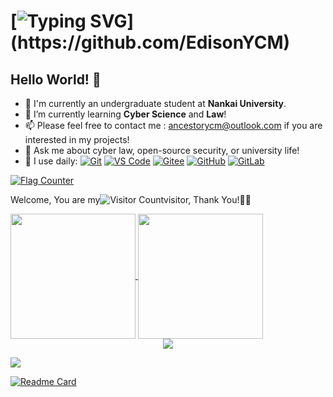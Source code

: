 # [![Typing SVG](https://readme-typing-svg.demolab.com?font=Fira+Code&pause=1000&width=435&lines=Nice+To+Meet+U,+This+is+Edison!;Welcome+to+my+homepage!)](https://github.com/EdisonYCM)
## Hello World! 👋

- 🔭 I'm currently an undergraduate student at **Nankai University**.  
- 🌱 I’m currently learning **Cyber Science** and **Law**!
- 📫 Please feel free to contact me : ancestorycm@outlook.com if you are interested in my projects!
- 💬 Ask me about cyber law, open-source security, or university life!  
- 🚀 I use daily:
  [![Git](https://img.shields.io/badge/-Git-000000?logo=git&logoColor=FF7043)](https://github.com/EdisonYCM/)
  [![VS Code](https://img.shields.io/badge/-VS%20Code-007ACC?style=plastic&logo=visual-studio-code)](https://github.com/EdisonYCM/)
  [![Gitee](https://img.shields.io/badge/-Gitee-A80025?logo=gitee&logoColor=F16061)](https://github.com/EdisonYCM/)
  [![GitHub](https://img.shields.io/badge/-GitHub-181717?style=plastic&logo=github)](https://github.com/EdisonYCM/)
  [![GitLab](https://img.shields.io/badge/-GitLab-FCA121?style=plastic&logo=gitlab)](https://github.com/EdisonYCM/)
  
<!-- 访问人数统计 -->  
<a href="https://info.flagcounter.com/GzXI"><img src="https://s01.flagcounter.com/map/GzXI/size_m/txt_221CD4/border_CCCCCC/pageviews_0/viewers_0/flags_0/" alt="Flag Counter" border="0"></a>
<!--
<a href="https://clustrmaps.com/site/1c65b" title="ClustrMaps"><img src="https://www.clustrmaps.com/map_v2.png?d=H30ZQ3N-bQy_hclyMRd7bcp0GZZtOGg8ufOdwTkKeJk&cl=ffffff"></a>
-->  

Welcome, You are my![Visitor Count](https://profile-counter.glitch.me/EdisonYCM/count.svg)visitor, Thank You!🎉🎉

<!-- 常用语言占比统计 --> 
<a href="https://github.com/EdisonYCM">
  <img height=200 align="center" src="https://github-readme-stats.vercel.app/api?username=EdisonYCM&show_icons=true&theme=swift" />
</a>
<a href="https://github.com/EdisonYCM">
  <img height=200 align="center" src="https://github-readme-stats.vercel.app/api/top-langs?username=EdisonYCM&layout=compact&langs_count=8&card_width=320" />
</a>

<!-- 奖杯 --> 
<div align="center"> <img src="https://github-profile-trophy.vercel.app/?username=EdisonYCM&margin-w=15&no-bg=true&no-frame=true" /> </div>

![](https://activity-graph.herokuapp.com/graph?username=EdisonYCM&theme=github)

<!-- 项目展示 --> 
[![Readme Card](https://github-readme-stats.vercel.app/api/pin/?username=EdisonYCM&repo=Database_System)](https://github.com/EdisonYCM/Database_System/)
<!-- 项目展示 
<a href="https://github.com/anuraghazra/github-readme-stats">
  <img align="center" src="https://github-readme-stats.vercel.app/api/pin/?username=anuraghazra&repo=github-readme-stats" />
</a>
<a href="https://github.com/anuraghazra/convoychat">
  <img align="center" src="https://github-readme-stats.vercel.app/api/pin/?username=anuraghazra&repo=convoychat" />
</a>
--> 







<!-- 仓库状态统计 
![EdisonYCM's GitHub stats](https://github-readme-stats.vercel.app/api?username=EdisonYCM&show_icons=true&theme=swift)
-->  
<!--
**EdisonYCM/EdisonYCM** is a ✨ _special_ ✨ repository because its `README.md` (this file) appears on your GitHub profile.
Here are some ideas to get you started:
- 🔭 I'm currently an undergraduate student at **Nankai University**.
- 🌱 I’m currently learning **Cyber Science** and **Law**!
- 👯 I’m looking to collaborate on ...
- 🤔 I’m looking for help with ...
- 💬 Ask me about ...
- 📫 How to reach me: ...
- 😄 Pronouns: ...
- ⚡ Fun fact: ...
-->
<!--
- 👯 I’m looking to collaborate on cybersecurity projects or legal-tech initiatives.  
- 🤔 I’m looking for help with ... (e.g., blockchain security, legal informatics)  
- 📫 How to reach me: edison_ycm@example.com (or via [LinkedIn](链接))  
- ⚡ Fun fact: I love solving CTF challenges and reading sci-fi novels!  
-->
<!-- 可选：保留注释用于临时记录或草稿 -->  
<!-- 例如：待补充的项目链接：[My Project](link) 
[![JavaScript](https://img.shields.io/badge/JavaScript-000000?logo=JavaScript&logoColor=FFCA28)](https://linweiqian.github.io/linweiqianBlog/)
- 🚀 I use daily:
  [![JavaScript](https://img.shields.io/badge/JavaScript-000000?logo=JavaScript&logoColor=FFCA28)](https://github.com/EdisonYCM/)
  [![Vue](https://img.shields.io/badge/Vue.js-35495E?logo=vue.js&logoColor=4FC08D)](https://github.com/EdisonYCM/)
  [![Git](https://img.shields.io/badge/-Git-000000?logo=git&logoColor=FF7043)](https://github.com/EdisonYCM/)
  [![Shell](https://img.shields.io/badge/-Shell-4EC422?logo=Shell&logoColor=FF7043)](https://github.com/EdisonYCM/)
  [![Nginx](https://img.shields.io/badge/-Nginx-F6C915?logo=nginx&logoColor=029137)](https://github.com/EdisonYCM/)
  [![Webpack](https://img.shields.io/badge/-webpack-2B3A42?logo=webpack&logoColor=75AFCC)](https://github.com/EdisonYCM/)
  [![NPM](https://img.shields.io/badge/-NPM-2875E3?logo=npm&logoColor=029137)](https://github.com/EdisonYCM/)
  [![Postman](https://img.shields.io/badge/-Postman-7A1FA2?logo=postman&logoColor=FC8019)](https://github.com/EdisonYCM/)
  [![Docker](https://img.shields.io/badge/docker-20232A?logo=docker&logoColor=61DAFB)](https://github.com/EdisonYCM/)
  [![Jenkins](https://img.shields.io/badge/-Jenkins-F6C915?logo=jenkins&logoColor=F16061)](https://github.com/EdisonYCM/)

- 💻 I work using:
  [![VS Code](https://img.shields.io/badge/-VS%20Code-007ACC?style=plastic&logo=visual-studio-code)](https://github.com/EdisonYCM/)
  [![GoLand](https://img.shields.io/badge/-GoLand-000?logo=goland&logoColor=00ACC1)](https://github.com/EdisonYCM/)
  [![Gitee](https://img.shields.io/badge/-Gitee-A80025?logo=gitee&logoColor=F16061)](https://github.com/EdisonYCM/)
  [![GitHub](https://img.shields.io/badge/-GitHub-181717?style=plastic&logo=github)](https://github.com/EdisonYCM/)
  [![GitLab](https://img.shields.io/badge/-GitLab-FCA121?style=plastic&logo=gitlab)](https://github.com/EdisonYCM/)
  [![Linux](https://img.shields.io/badge/-Linux-F16061?logo=linux&logoColor=000)](https://github.com/EdisonYCM/)
  [![Git Extensions](https://img.shields.io/badge/-Git%20Extensions-green?logo=git%20extensions&logoColor=DE3929)](https://github.com/EdisonYCM/)

- ⚙️ I also use and work:
  [![Golang](https://img.shields.io/badge/-Golang-02569B?logo=go&logoColor=00ACC1)](https://github.com/EdisonYCM/)
  [![React Native](https://img.shields.io/badge/React_Native-20232A?logo=react&logoColor=61DAFB)](https://github.com/EdisonYCM/)
  [![PostgreSQL](https://img.shields.io/badge/-PostgreSQL-336791?style=plastic&logo=postgresql)](https://github.com/EdisonYCM/)
  [![HTML5](https://img.shields.io/badge/-HTML5-E34F26?style=plastic&logo=html5&logoColor=white)](https://github.com/EdisonYCM/)
  [![CSS3](https://img.shields.io/badge/-CSS3-1572B6?style=plastic&logo=css3)](https://github.com/EdisonYCM/)
  
- 🌱 I’m currently learning:
  [![V8](https://img.shields.io/badge/-V8-3DDC84?logo=v8&logoColor=4788F4)](https://github.com/EdisonYCM/)
  [![Golang](https://img.shields.io/badge/-Golang-02569B?logo=go&logoColor=00ACC1)](https://github.com/EdisonYCM/)
  [![React Native](https://img.shields.io/badge/React_Native-20232A?logo=react&logoColor=61DAFB)](https://github.com/EdisonYCM/)
  [![Kubernetes](https://img.shields.io/badge/-Kubernetes-F5F5F5?logo=Kubernetes&logoColor=316CE6)](https://github.com/EdisonYCM/)
-->  
